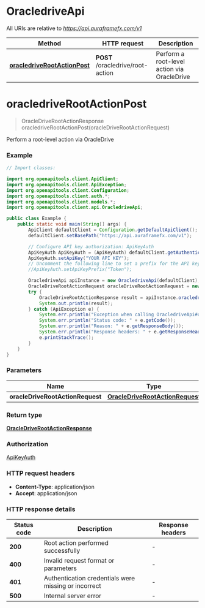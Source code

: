 # OracledriveApi

All URIs are relative to *https://api.auraframefx.com/v1*

| Method                                                                       | HTTP request                      | Description                                 |
|------------------------------------------------------------------------------|-----------------------------------|---------------------------------------------|
| [**oracledriveRootActionPost**](OracledriveApi.md#oracledriveRootActionPost) | **POST** /oracledrive/root-action | Perform a root-level action via OracleDrive |

<a id="oracledriveRootActionPost"></a>

# **oracledriveRootActionPost**

> OracleDriveRootActionResponse oracledriveRootActionPost(oracleDriveRootActionRequest)

Perform a root-level action via OracleDrive

### Example

```java
// Import classes:

import org.openapitools.client.ApiClient;
import org.openapitools.client.ApiException;
import org.openapitools.client.Configuration;
import org.openapitools.client.auth.*;
import org.openapitools.client.models.*;
import org.openapitools.client.api.OracledriveApi;

public class Example {
    public static void main(String[] args) {
        ApiClient defaultClient = Configuration.getDefaultApiClient();
        defaultClient.setBasePath("https://api.auraframefx.com/v1");

        // Configure API key authorization: ApiKeyAuth
        ApiKeyAuth ApiKeyAuth = (ApiKeyAuth) defaultClient.getAuthentication("ApiKeyAuth");
        ApiKeyAuth.setApiKey("YOUR API KEY");
        // Uncomment the following line to set a prefix for the API key, e.g. "Token" (defaults to null)
        //ApiKeyAuth.setApiKeyPrefix("Token");

        OracledriveApi apiInstance = new OracledriveApi(defaultClient);
        OracleDriveRootActionRequest oracleDriveRootActionRequest = new OracleDriveRootActionRequest(); // OracleDriveRootActionRequest | 
        try {
            OracleDriveRootActionResponse result = apiInstance.oracledriveRootActionPost(oracleDriveRootActionRequest);
            System.out.println(result);
        } catch (ApiException e) {
            System.err.println("Exception when calling OracledriveApi#oracledriveRootActionPost");
            System.err.println("Status code: " + e.getCode());
            System.err.println("Reason: " + e.getResponseBody());
            System.err.println("Response headers: " + e.getResponseHeaders());
            e.printStackTrace();
        }
    }
}
```

### Parameters

| Name                             | Type                                                                | Description | Notes |
|----------------------------------|---------------------------------------------------------------------|-------------|-------|
| **oracleDriveRootActionRequest** | [**OracleDriveRootActionRequest**](OracleDriveRootActionRequest.md) |             |       |

### Return type

[**OracleDriveRootActionResponse**](OracleDriveRootActionResponse.md)

### Authorization

[ApiKeyAuth](../README.md#ApiKeyAuth)

### HTTP request headers

- **Content-Type**: application/json
- **Accept**: application/json

### HTTP response details

| Status code | Description                                          | Response headers |
|-------------|------------------------------------------------------|------------------|
| **200**     | Root action performed successfully                   | -                |
| **400**     | Invalid request format or parameters                 | -                |
| **401**     | Authentication credentials were missing or incorrect | -                |
| **500**     | Internal server error                                | -                |

